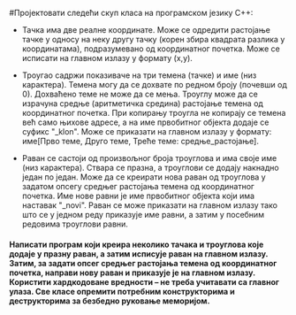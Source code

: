 #Пројектовати следећи скуп класа на програмском језику C++:

- Тачка има две реалне координате. Може се одредити растојање тачке у односу на неку другу тачку (корен збира квадрата разлика у координатама), подразумевано од координатног почетка. Може се исписати на главном излазу у формату (x,y).

- Троугао садржи показиваче на три темена (тачке) и име (низ карактера). Темена могу да се дохвате по редном броју (почевши од 0). Дохваћено теме не може да се мења. Троуглу може да се израчуна средње (аритметичка средина) растојање темена од координатног почетка. При копирању троугла не копирају се темена већ само њихове адресе, а на име првобитног објекта додаје се суфикс "_klon". Може се приказати на главном излазу у формату: име[Прво теме, Друго теме, Треће теме: средње_растојање].

- Раван се састоји од произвољног броја троуглова и има своје име (низ карактера). Ствара се празна, а троуглови се додају накнадно један по један. Може да се креирати нова раван од троуглова у задатом опсегу средњег растојања темена од координатног почетка. Име нове равни је име првобитног објекта који има наставак "_novi". Раван се може приказати на главном излазу тако што се у једном реду приказује име равни, а затим у посебним редовима троуглови равни.

#### Написати програм који креира неколико тачака и троуглова које додаје у празну раван, а затим исписује раван на главном излазу. Затим, за задати опсег средњег растојања темена од координатног почетка, направи нову раван и приказује је на главном излазу. Користити хардкодоване вредности – не треба учитавати са главног улаза. Све класе опремити потребним конструкторима и деструкторима за безбедно руковање меморијом.
